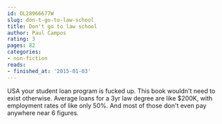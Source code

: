 ```yaml
---
id: OL28966677W
slug: don-t-go-to-law-school
title: Don't go to law school
author: Paul Campos
rating: 3
pages: 82
categories:
- non-fiction
reads:
- finished_at: '2015-01-03'
---
```

USA your student loan program is fucked up. This book wouldn't need to exist otherwise. Average loans for a 3yr law degree are like $200K, with employment rates of like only 50%. And most of those don't even pay anywhere near 6 figures.
